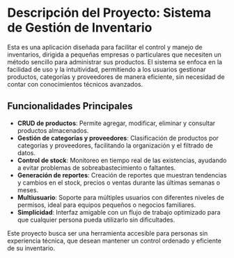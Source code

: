 # Descripción del Proyecto: Sistema de Gestión de Inventario

Esta es una aplicación diseñada para facilitar el control y manejo de inventarios, dirigida a pequeñas empresas o particulares que necesiten un 
método sencillo para administrar sus productos. El sistema se enfoca en la facilidad de uso y la intuitividad, permitiendo a los usuarios 
gestionar productos, categorías y proveedores de manera eficiente, sin necesidad de contar con conocimientos técnicos avanzados.

## Funcionalidades Principales

- **CRUD de productos**: Permite agregar, modificar, eliminar y consultar productos almacenados.
- **Gestión de categorías y proveedores**: Clasificación de productos por categorías y proveedores, facilitando la organización y el filtrado de datos.
- **Control de stock**: Monitoreo en tiempo real de las existencias, ayudando a evitar problemas de sobreabastecimiento o faltantes.
- **Generación de reportes**: Creación de reportes que muestran tendencias y cambios en el stock, precios o ventas durante las últimas semanas o meses.
- **Multiusuario**: Soporte para múltiples usuarios con diferentes niveles de permisos, ideal para equipos pequeños o negocios familiares.
- **Simplicidad**: Interfaz amigable con un flujo de trabajo optimizado para que cualquier persona pueda utilizarlo sin dificultades.

Este proyecto busca ser una herramienta accesible para personas sin experiencia técnica, que desean mantener un control ordenado y eficiente de su inventario.
